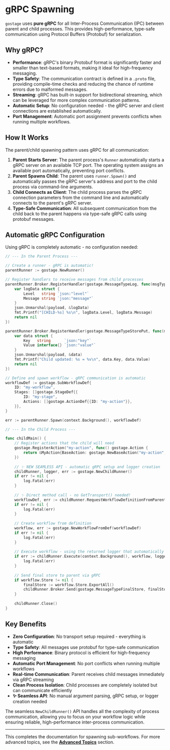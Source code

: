 # gRPC Spawning

`gostage` uses **pure gRPC** for all Inter-Process Communication (IPC) between parent and child processes. This provides high-performance, type-safe communication using Protocol Buffers (Protobuf) for serialization.

## Why gRPC?

-   **Performance**: gRPC's binary Protobuf format is significantly faster and smaller than text-based formats, making it ideal for high-frequency messaging.
-   **Type Safety**: The communication contract is defined in a `.proto` file, providing compile-time checks and reducing the chance of runtime errors due to malformed messages.
-   **Streaming**: gRPC has built-in support for bidirectional streaming, which can be leveraged for more complex communication patterns.
-   **Automatic Setup**: No configuration needed - the gRPC server and client connections are established automatically.
-   **Port Management**: Automatic port assignment prevents conflicts when running multiple workflows.

## How It Works

The parent/child spawning pattern uses gRPC for all communication:

1.  **Parent Starts Server**: The parent process's `Runner` automatically starts a gRPC server on an available TCP port. The operating system assigns an available port automatically, preventing port conflicts.
2.  **Parent Spawns Child**: The parent uses `runner.Spawn()` and automatically passes the gRPC server's address and port to the child process via command-line arguments.
3.  **Child Connects as Client**: The child process parses the gRPC connection parameters from the command line and automatically connects to the parent's gRPC server.
4.  **Type-Safe Communication**: All subsequent communication from the child back to the parent happens via type-safe gRPC calls using protobuf messages.

## Automatic gRPC Configuration

Using gRPC is completely automatic - no configuration needed:

```go
// --- In the Parent Process ---

// Create a runner - gRPC is automatic!
parentRunner := gostage.NewRunner()

// Register handlers to receive messages from child processes
parentRunner.Broker.RegisterHandler(gostage.MessageTypeLog, func(msgType gostage.MessageType, payload json.RawMessage) error {
    var logData struct {
        Level   string `json:"level"`
        Message string `json:"message"`
    }
    json.Unmarshal(payload, &logData)
    fmt.Printf("[CHILD-%s] %s\n", logData.Level, logData.Message)
    return nil
})

parentRunner.Broker.RegisterHandler(gostage.MessageTypeStorePut, func(msgType gostage.MessageType, payload json.RawMessage) error {
    var data struct {
        Key   string      `json:"key"`
        Value interface{} `json:"value"`
    }
    json.Unmarshal(payload, &data)
    fmt.Printf("Child updated: %s = %v\n", data.Key, data.Value)
    return nil
})

// Define and spawn workflow - gRPC communication is automatic
workflowDef := gostage.SubWorkflowDef{
    ID: "my-workflow",
    Stages: []gostage.StageDef{{
        ID: "my-stage",
        Actions: []gostage.ActionDef{{ID: "my-action"}},
    }},
}

err := parentRunner.Spawn(context.Background(), workflowDef)
```

```go
// --- In the Child Process ---

func childMain() {
    // Register actions that the child will need
    gostage.RegisterAction("my-action", func() gostage.Action {
        return &MyAction{BaseAction: gostage.NewBaseAction("my-action", "My action")}
    })
    
    // ✨ NEW SEAMLESS API - automatic gRPC setup and logger creation
    childRunner, logger, err := gostage.NewChildRunner()
    if err != nil {
        log.Fatal(err)
    }
    
    // ✨ Direct method call - no GetTransport() needed!
    workflowDef, err := childRunner.RequestWorkflowDefinitionFromParent(context.Background())
    if err != nil {
        log.Fatal(err)
    }
    
    // Create workflow from definition
    workflow, err := gostage.NewWorkflowFromDef(workflowDef)
    if err != nil {
        log.Fatal(err)
    }
    
    // Execute workflow - using the returned logger that automatically sends to parent
    if err := childRunner.Execute(context.Background(), workflow, logger); err != nil {
        log.Fatal(err)
    }
    
    // Send final store to parent via gRPC
    if workflow.Store != nil {
        finalStore := workflow.Store.ExportAll()
        childRunner.Broker.Send(gostage.MessageTypeFinalStore, finalStore)
    }
    
    childRunner.Close()
}
```

## Key Benefits

-   **Zero Configuration**: No transport setup required - everything is automatic
-   **Type Safety**: All messages use protobuf for type-safe communication
-   **High Performance**: Binary protocol is efficient for high-frequency messaging
-   **Automatic Port Management**: No port conflicts when running multiple workflows
-   **Real-time Communication**: Parent receives child messages immediately via gRPC streaming
-   **Clean Process Isolation**: Child processes are completely isolated but can communicate efficiently
-   **✨ Seamless API**: No manual argument parsing, gRPC setup, or logger creation needed

The seamless `NewChildRunner()` API handles all the complexity of process communication, allowing you to focus on your workflow logic while ensuring reliable, high-performance inter-process communication.

---

This completes the documentation for spawning sub-workflows. For more advanced topics, see the [**Advanced Topics**](../07-advanced-topics/README.md) section. 
